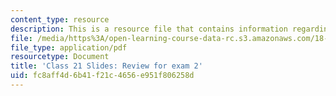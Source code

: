 ```yaml
---
content_type: resource
description: This is a resource file that contains information regarding class 21.
file: /media/https%3A/open-learning-course-data-rc.s3.amazonaws.com/18-05-introduction-to-probability-and-statistics-spring-2014/fc8aff4d6b41f21c4656e951f806258d_MIT18_05S14_class21-slides.pdf
file_type: application/pdf
resourcetype: Document
title: 'Class 21 Slides: Review for exam 2'
uid: fc8aff4d-6b41-f21c-4656-e951f806258d
---
```

